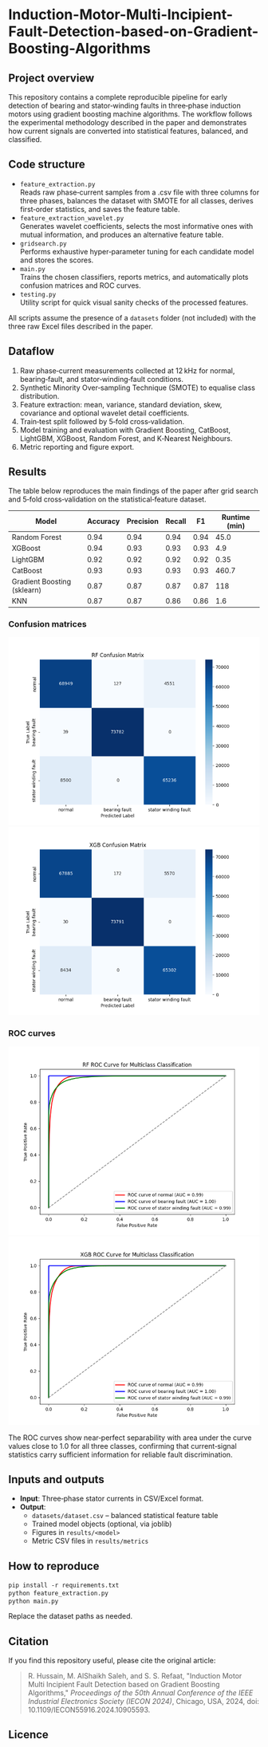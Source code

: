 # Induction-Motor-Multi-Incipient-Fault-Detection-based-on-Gradient-Boosting-Algorithms

## Project overview
This repository contains a complete reproducible pipeline for early detection of bearing and stator‐winding faults in three‑phase induction motors using gradient boosting machine algorithms. The workflow follows the experimental methodology described in the paper and demonstrates how current signals are converted into statistical features, balanced, and classified.

## Code structure
* `feature_extraction.py`  
  Reads raw phase‑current samples from a .csv file with three columns for three phases, balances the dataset with SMOTE for all classes, derives first‑order statistics, and saves the feature table.
* `feature_extraction_wavelet.py`  
  Generates wavelet coefficients, selects the most informative ones with mutual information, and produces an alternative feature table.
* `gridsearch.py`  
  Performs exhaustive hyper‑parameter tuning for each candidate model and stores the scores.
* `main.py`  
  Trains the chosen classifiers, reports metrics, and automatically plots confusion matrices and ROC curves.
* `testing.py`  
  Utility script for quick visual sanity checks of the processed features.

All scripts assume the presence of a `datasets` folder (not included) with the three raw Excel files described in the paper.

## Dataflow
1. Raw phase‑current measurements collected at 12 kHz for normal, bearing‑fault, and stator‑winding‑fault conditions.
2. Synthetic Minority Over‑sampling Technique (SMOTE) to equalise class distribution.
3. Feature extraction: mean, variance, standard deviation, skew, covariance and optional wavelet detail coefficients.
4. Train‑test split followed by 5‑fold cross‑validation.
5. Model training and evaluation with Gradient Boosting, CatBoost, LightGBM, XGBoost, Random Forest, and K‑Nearest Neighbours.
6. Metric reporting and figure export.

## Results
The table below reproduces the main findings of the paper after grid search and 5‑fold cross‑validation on the statistical‑feature dataset.

| Model | Accuracy | Precision | Recall | F1 | Runtime (min) |
| --- | --- | --- | --- | --- | --- |
| Random Forest | 0.94 | 0.94 | 0.94 | 0.94 | 45.0 |
| XGBoost | 0.94 | 0.93 | 0.93 | 0.93 | 4.9 |
| LightGBM | 0.92 | 0.92 | 0.92 | 0.92 | 0.35 |
| CatBoost | 0.93 | 0.93 | 0.93 | 0.93 | 460.7 |
| Gradient Boosting (sklearn) | 0.87 | 0.87 | 0.87 | 0.87 | 118 |
| KNN | 0.87 | 0.87 | 0.86 | 0.86 | 1.6 |

### Confusion matrices
![Random Forest Confusion Matrix](images/rf_confusion_matrix.png)
![XGBoost Confusion Matrix](images/xgb_confusion_matrix.png)

### ROC curves
![Random Forest ROC](images/rf_roc.png)
![XGBoost ROC](images/xgb_roc.png)

The ROC curves show near‑perfect separability with area under the curve values close to 1.0 for all three classes, confirming that current‑signal statistics carry sufficient information for reliable fault discrimination.

## Inputs and outputs
* **Input**: Three‑phase stator currents in CSV/Excel format.
* **Output**:  
  * `datasets/dataset.csv` – balanced statistical feature table  
  * Trained model objects (optional, via joblib)  
  * Figures in `results/<model>`  
  * Metric CSV files in `results/metrics`

## How to reproduce
```
pip install -r requirements.txt
python feature_extraction.py
python main.py
```
Replace the dataset paths as needed.

## Citation

If you find this repository useful, please cite the original article:

> R. Hussain, M. AlShaikh Saleh, and S. S. Refaat, "Induction Motor Multi Incipient Fault Detection based on Gradient Boosting Algorithms," *Proceedings of the 50th Annual Conference of the IEEE Industrial Electronics Society (IECON 2024)*, Chicago, USA, 2024, doi: 10.1109/IECON55916.2024.10905593.

## Licence
